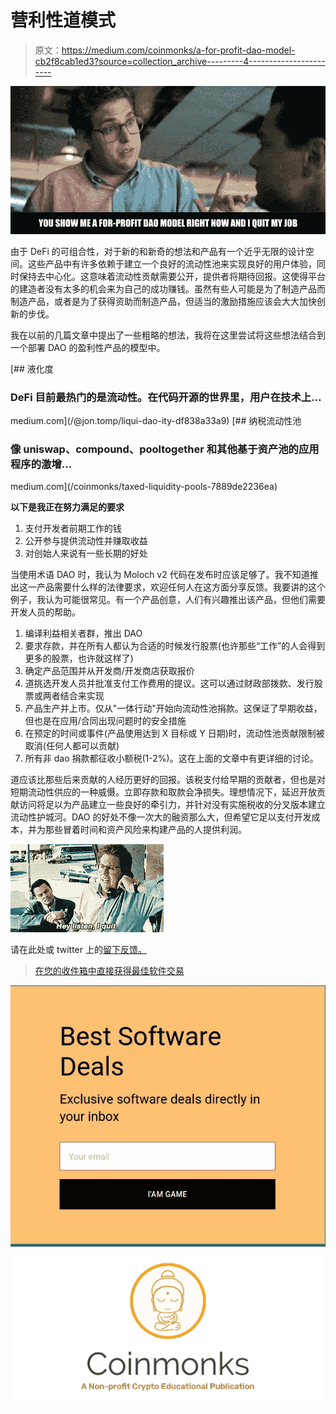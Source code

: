 # 营利性道模式

> 原文：<https://medium.com/coinmonks/a-for-profit-dao-model-cb2f8cab1ed3?source=collection_archive---------4----------------------->

![](img/39bbeb98860eb6c2553ae160b4341162.png)

由于 DeFi 的可组合性，对于新的和新奇的想法和产品有一个近乎无限的设计空间。这些产品中有许多依赖于建立一个良好的流动性池来实现良好的用户体验，同时保持去中心化。这意味着流动性贡献需要公开，提供者将期待回报。这使得平台的建造者没有太多的机会来为自己的成功赚钱。虽然有些人可能是为了制造产品而制造产品，或者是为了获得资助而制造产品，但适当的激励措施应该会大大加快创新的步伐。

我在以前的几篇文章中提出了一些粗略的想法，我将在这里尝试将这些想法结合到一个部署 DAO 的盈利性产品的模型中。

[](/@jon.tomp/liqui-dao-ity-df838a33a9) [## 液化度

### DeFi 目前最热门的是流动性。在代码开源的世界里，用户在技术上…

medium.com](/@jon.tomp/liqui-dao-ity-df838a33a9) [](/coinmonks/taxed-liquidity-pools-7889de2236ea) [## 纳税流动性池

### 像 uniswap、compound、pooltogether 和其他基于资产池的应用程序的激增…

medium.com](/coinmonks/taxed-liquidity-pools-7889de2236ea) 

**以下是我正在努力满足的要求**

1.  支付开发者前期工作的钱
2.  公开参与提供流动性并赚取收益
3.  对创始人来说有一些长期的好处

当使用术语 DAO 时，我认为 Moloch v2 代码在发布时应该足够了。我不知道推出这一产品需要什么样的法律要求，欢迎任何人在这方面分享反馈。我要讲的这个例子，我认为可能很常见。有一个产品创意，人们有兴趣推出该产品，但他们需要开发人员的帮助。

1.  编译利益相关者群，推出 DAO
2.  要求存款，并在所有人都认为合适的时候发行股票(也许那些“工作”的人会得到更多的股票，也许就这样了)
3.  确定产品范围并从开发商/开发商店获取报价
4.  道挑选开发人员并批准支付工作费用的提议。这可以通过财政部拨款、发行股票或两者结合来实现
5.  产品生产并上市。仅从"一体行动"开始向流动性池捐款。这保证了早期收益，但也是在应用/合同出现问题时的安全措施
6.  在预定的时间或事件(产品使用达到 X 目标或 Y 日期)时，流动性池贡献限制被取消(任何人都可以贡献)
7.  所有非 dao 捐款都征收小额税(1-2%)。这在上面的文章中有更详细的讨论。

道应该比那些后来贡献的人经历更好的回报。该税支付给早期的贡献者，但也是对短期流动性供应的一种威慑。立即存款和取款会净损失。理想情况下，延迟开放贡献访问将足以为产品建立一些良好的牵引力，并针对没有实施税收的分叉版本建立流动性护城河。DAO 的好处不像一次大的融资那么大，但希望它足以支付开发成本，并为那些冒着时间和资产风险来构建产品的人提供利润。

![](img/aa6f5fd6d7107d5083743766dde6fec5.png)

请在此处或 twitter 上的[留下反馈。](https://twitter.com/Tompkins_Jon)

> [在您的收件箱中直接获得最佳软件交易](https://coincodecap.com/?utm_source=coinmonks)

[![](img/7c0b3dfdcbfea594cc0ae7d4f9bf6fcb.png)](https://coincodecap.com/?utm_source=coinmonks)[![](img/e9dbce386c4f90837b5db529a4c87766.png)](https://coincodecap.com)